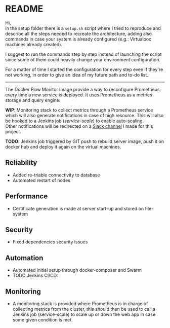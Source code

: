 # README
Hi,  
in the setup folder there is a `setup.sh` script where I tried to reproduce and describe all the steps needed to recreate the architecture, adding also commands in case your system is already configured (e.g.: Virtualbox machines already created).

I suggest to run the commands step by step instead of launching the script since some of them could heavily change your environment configuration.

For a matter of time I started the configuration for every step even if they're not working, in order to give an idea 
of my future path and to-do list.

---
The Docker Flow Monitor image provide a way to reconfigure Prometheus every time a new service is deployed. It uses Prometheus as a metrics storage and query engine.

**WIP**: Monitoring stack to collect metrics through a Prometheus service which will also generate notifications in case of high resource.
This will also be hooked to a Jenkins job (*service-scale*) to enable auto-scaling.  
Other notifications will be redirected on a [Slack channel](https://phoenix-bgc3988.slack.com/) I made for this project.

**TODO**: Jenkins job triggered by GIT push to rebuild server image, push it on docker hub and deploy it again on the virtual machines.


## Reliability
- Added re-triable connectivity to database
- Automated restart of nodes

## Performance
- Certificate generation is made at server start-up and stored on file-system

## Security
- Fixed dependencies security issues

## Automation
- Automated initial setup through docker-composer and Swarm
- TODO Jenkins CI/CD: 

## Monitoring
- A monitoring stack is provided where Prometheus is in charge of collecting metrics from the cluster, this should then 
be used to call a Jenkins job (service-scale) to scale up or down the web app in case some given condition is met.
